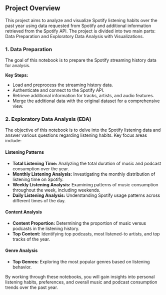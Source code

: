 ## Project Overview

This project aims to analyze and visualize Spotify listening habits over the past year using data requested from Spotify and additional information retrieved from the Spotify API. The project is divided into two main parts: Data Preparation and Exploratory Data Analysis with Visualizations.

### 1. Data Preparation

The goal of this notebook is to prepare the Spotify streaming history data for analysis.

**Key Steps:**
- Load and preprocess the streaming history data.
- Authenticate and connect to the Spotify API.
- Retrieve additional information for tracks, artists, and audio features.
- Merge the additional data with the original dataset for a comprehensive view.

### 2. Exploratory Data Analysis (EDA)

The objective of this notebook is to delve into the Spotify listening data and answer various questions regarding listening habits. Key focus areas include:

#### Listening Patterns

- **Total Listening Time:** Analyzing the total duration of music and podcast consumption over the year.
- **Monthly Listening Analysis:** Investigating the monthly distribution of listening time on Spotify.
- **Weekly Listening Analysis:** Examining patterns of music consumption throughout the week, including weekends.
- **Daily Listening Analysis:** Understanding Spotify usage patterns across different times of the day.

#### Content Analysis

- **Content Proportion:** Determining the proportion of music versus podcasts in the listening history.
- **Top Content:** Identifying top podcasts, most listened-to artists, and top tracks of the year.

#### Genre Analysis

- **Top Genres:** Exploring the most popular genres based on listening behavior.

By working through these notebooks, you will gain insights into personal listening habits, preferences, and overall music and podcast consumption trends over the past year.